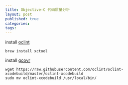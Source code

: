 ```yaml
---
title: Objective-C 代码质量分析
layout: post
published: true
categories: 
tags: 
---
```


install [oclint](http://oclint.org/)

`brew install xctool`

install [gcovr](https://github.com/gcovr/gcovr)

```
wget https://raw.githubusercontent.com/oclint/oclint-xcodebuild/master/oclint-xcodebuild
sudo mv oclint-xcodebuild /usr/local/bin/
```
